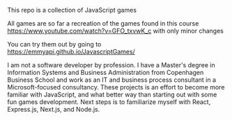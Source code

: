 This repo is a collection of JavaScript games 

All games are so far a recreation of the games found in this course https://www.youtube.com/watch?v=GFO_txvwK_c with only minor changes 

You can try them out by going to https://emmyapi.github.io/JavascriptGames/


I am not a software developer by profession. I have a Master's degree in Information Systems and Business Administration from Copenhagen Business School and work as an IT and business process consultant in a Microsoft-focused consultancy. These projects is an effort to become more familiar with JavaScript, and what better way than starting out with some fun games development. Next steps is to familiarize myself with React, Express.js, Next.js, and Node.js. 

